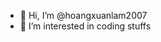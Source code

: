 - 👋 Hi, I’m @hoangxuanlam2007
- 👀 I’m interested in coding stuffs


<!---
hoangxuanlam2007: just a ✨ normal student ✨ who love writing code with GitHub...
--->
